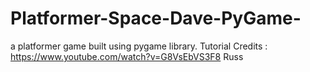 # Platformer-Space-Dave-PyGame-
a platformer game built using pygame library.
Tutorial Credits : https://www.youtube.com/watch?v=G8VsEbVS3F8 Russ
